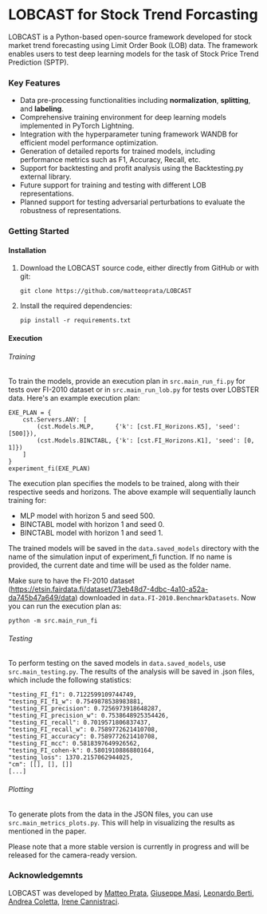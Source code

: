 # LOBCAST for Stock Trend Forcasting 

LOBCAST is a Python-based open-source framework developed for stock market trend forecasting using Limit Order Book (LOB) data. The framework enables users to test deep learning models for the task of Stock Price Trend Prediction (SPTP).

### Key Features
- Data pre-processing functionalities including **normalization**, **splitting**, and **labeling**.
- Comprehensive training environment for deep learning models implemented in PyTorch Lightning.
- Integration with the hyperparameter tuning framework WANDB for efficient model performance optimization.
- Generation of detailed reports for trained models, including performance metrics such as F1, Accuracy, Recall, etc.
- Support for backtesting and profit analysis using the Backtesting.py external library.
- Future support for training and testing with different LOB representations.
- Planned support for testing adversarial perturbations to evaluate the robustness of representations.

### Getting Started
#### Installation 
1. Download the LOBCAST source code, either directly from GitHub or with git:
    ```
    git clone https://github.com/matteoprata/LOBCAST
    ```
2. Install the required dependencies:
    ```
    pip install -r requirements.txt
    ```

#### Execution
###### Training
To train the models, provide an execution plan in `src.main_run_fi.py` for tests over FI-2010 dataset or in `src.main_run_lob.py` for tests over LOBSTER data. 
Here's an example execution plan:

```
EXE_PLAN = {
    cst.Servers.ANY: [
        (cst.Models.MLP,      {'k': [cst.FI_Horizons.K5], 'seed': [500]}),
        (cst.Models.BINCTABL, {'k': [cst.FI_Horizons.K1], 'seed': [0, 1]})
    ]
}
experiment_fi(EXE_PLAN)
```

The execution plan specifies the models to be trained, along with their respective seeds and horizons. 
The above example will sequentially launch training for:

- MLP model with horizon 5 and seed 500.
- BINCTABL model with horizon 1 and seed 0.
- BINCTABL model with horizon 1 and seed 1.

The trained models will be saved in the `data.saved_models` directory with the name of the simulation input of experiment_fi function. 
If no name is provided, the current date and time will be used as the folder name.

Make sure to have the FI-2010 dataset (https://etsin.fairdata.fi/dataset/73eb48d7-4dbc-4a10-a52a-da745b47a649/data) downloaded in `data.FI-2010.BenchmarkDatasets`. Now you can run the execution plan as:
```
python -m src.main_run_fi
```

###### Testing
To perform testing on the saved models in `data.saved_models`, use `src.main_testing.py`. 
The results of the analysis will be saved in .json files, which include the following statistics:

```
"testing_FI_f1": 0.7122599109744749,
"testing_FI_f1_w": 0.7549878538983881,
"testing_FI_precision": 0.7256973918648287,
"testing_FI_precision_w": 0.7538648925354426,
"testing_FI_recall": 0.7019571806837437,
"testing_FI_recall_w": 0.7589772621410708,
"testing_FI_accuracy": 0.7589772621410708,
"testing_FI_mcc": 0.5818397649926562,
"testing_FI_cohen-k": 0.5801910886880164,
"testing_loss": 1370.2157062944025,
"cm": [[], [], []]
[...]
```

###### Plotting
To generate plots from the data in the JSON files, you can use `src.main_metrics_plots.py`. This will help in visualizing the results as mentioned in the paper.

Please note that a more stable version is currently in progress and will be released for the camera-ready version.

### Acknowledgemnts
LOBCAST was developed by [Matteo Prata](https://github.com/matteoprata), [Giuseppe Masi](https://github.com/giuseppemasi99), [Leonardo Berti](https://github.com/LeonardoBerti00), [Andrea Coletta](https://github.com/Andrea94c), [Irene Cannistraci](https://github.com/icannistraci). 
